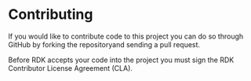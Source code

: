 Contributing
============

If you would like to contribute code to this project you can do so through GitHub by forking the repositoryand sending a pull request.

Before RDK accepts your code into the project you must sign the RDK Contributor License Agreement (CLA).

